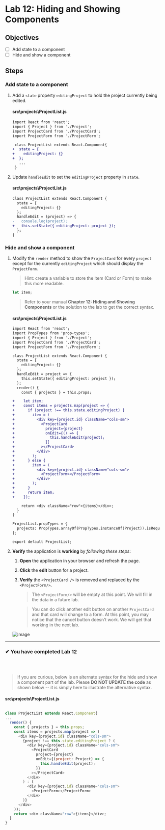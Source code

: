 # Lab 12: Hiding and Showing Components

## Objectives

- [ ] Add state to a component
- [ ] Hide and show a component

## Steps

### Add state to a component

1. Add a `state` property `editingProject` to hold the project currently being edited.

   #### src\projects\ProjectList.js

   ```diff
   import React from 'react';
   import { Project } from './Project';
   import ProjectCard from './ProjectCard';
   import ProjectForm from './ProjectForm';

    class ProjectList extends React.Component{
   +  state = {
   +    editingProject: {}
   +  };
      ...
    }
   ```

1. Update `handleEdit` to set the `editingProject` property in `state`.

   #### src\projects\ProjectList.js

   ```diff
   class ProjectList extends React.Component {
     state = {
       editingProject: {}
     };
     handleEdit = (project) => {
   -   console.log(project);
   +   this.setState({ editingProject: project });
     };
   }
   ```

### Hide and show a component

1. Modify the `render` method to show the `ProjectCard` for every `project` except for the currently `editingProject` which should display the `ProjectForm`.

   > Hint: create a variable to store the item (Card or Form) to make this more readable.

   ```js
   let item;
   ```

   > Refer to your manual **Chapter 12: Hiding and Showing Components** or the solution to the lab to get the correct syntax.

   #### src\projects\ProjectList.js

   ```diff
   import React from 'react';
   import PropTypes from 'prop-types';
   import { Project } from './Project';
   import ProjectCard from './ProjectCard';
   import ProjectForm from './ProjectForm';

   class ProjectList extends React.Component {
     state = {
       editingProject: {}
     };
     handleEdit = project => {
       this.setState({ editingProject: project });
     };
     render() {
       const { projects } = this.props;

   +    let item;
   +    const items = projects.map(project => {
   +      if (project !== this.state.editingProject) {
   +        item = (
   +          <div key={project.id} className="cols-sm">
   +            <ProjectCard
   +              project={project}
   +              onEdit={() => {
   +                this.handleEdit(project);
   +              }}
   +            ></ProjectCard>
   +          </div>
   +        );
   +      } else {
   +        item = (
   +          <div key={project.id} className="cols-sm">
   +            <ProjectForm></ProjectForm>
   +          </div>
   +        );
   +      }
   +      return item;
   +    });

       return <div className="row">{items}</div>;
     }
   }

   ProjectList.propTypes = {
     projects: PropTypes.arrayOf(PropTypes.instanceOf(Project)).isRequired
   };

   export default ProjectList;
   ```

2. **Verify** the application is **working** by _following these steps_:

   1. **Open** the application in your browser and refresh the page.
   2. **Click** the **edit** button for a project.
   3. **Verify** the `<ProjectCard />` is removed and replaced by the `<ProjectForm/>`.

      > The `<ProjectForm/>` will be empty at this point. We will fill in the data in a future lab.

      > You can do click another edit button on another `ProjectCard` and that card will change to a form. At this point, you may notice that the cancel button doesn't work. We will get that working in the next lab.

   ![image](https://user-images.githubusercontent.com/1474579/64925618-6b473700-d7c1-11e9-9cbc-f2899bc1968a.png)

---

### &#10004; You have completed Lab 12

<br/>
<br/>

> If you are curious, below is an alternate syntax for the hide and show a component part of the lab.
> Please **DO NOT UPDATE the code** as shown below -- it is simply here to illustrate the alternative syntax.

#### src\projects\ProjectList.js

```js

class ProjectList extends React.Component{
...
  render() {
    const { projects } = this.props;
    const items = projects.map(project => (
      <div key={project.id} className="cols-sm">
        {project !== this.state.editingProject ? (
          <div key={project.id} className="cols-sm">
            <ProjectCard
              project={project}
              onEdit={(project: Project) => {
                this.handleEdit(project);
              }}
            ></ProjectCard>
          </div>
        ) : (
          <div key={project.id} className="cols-sm">
            <ProjectForm></ProjectForm>
          </div>
        )}
      </div>
    ));
    return <div className="row">{items}</div>;
  }
}
```
